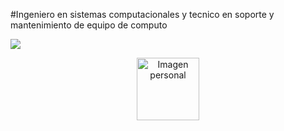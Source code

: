 #Ingeniero en sistemas computacionales y tecnico en soporte y mantenimiento de equipo de computo

![](https://cdn.discordapp.com/attachments/1033544793155960913/1199948098185744495/IMG_20221202_233651_467.jpg?ex=65c465c0&is=65b1f0c0&hm=b3111b8f40b293bf3d0bc75f1c4b0de12cabe4a8698e10b4389d0126a6399f56&)
<p align="center">
  <img src="[url_de_tu_imagen](https://cdn.discordapp.com/attachments/1033544793155960913/1199948098185744495/IMG_20221202_233651_467.jpg?ex=65c465c0&is=65b1f0c0&hm=b3111b8f40b293bf3d0bc75f1c4b0de12cabe4a8698e10b4389d0126a6399f56&)https://cdn.discordapp.com/attachments/1033544793155960913/1199948098185744495/IMG_20221202_233651_467.jpg?ex=65c465c0&is=65b1f0c0&hm=b3111b8f40b293bf3d0bc75f1c4b0de12cabe4a8698e10b4389d0126a6399f56&" alt="Imagen personal" width="100">
</p>
